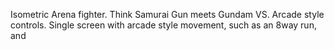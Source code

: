 Isometric Arena fighter. Think Samurai Gun meets Gundam VS. Arcade style controls. Single screen with arcade style movement, such as an 8way run, and 